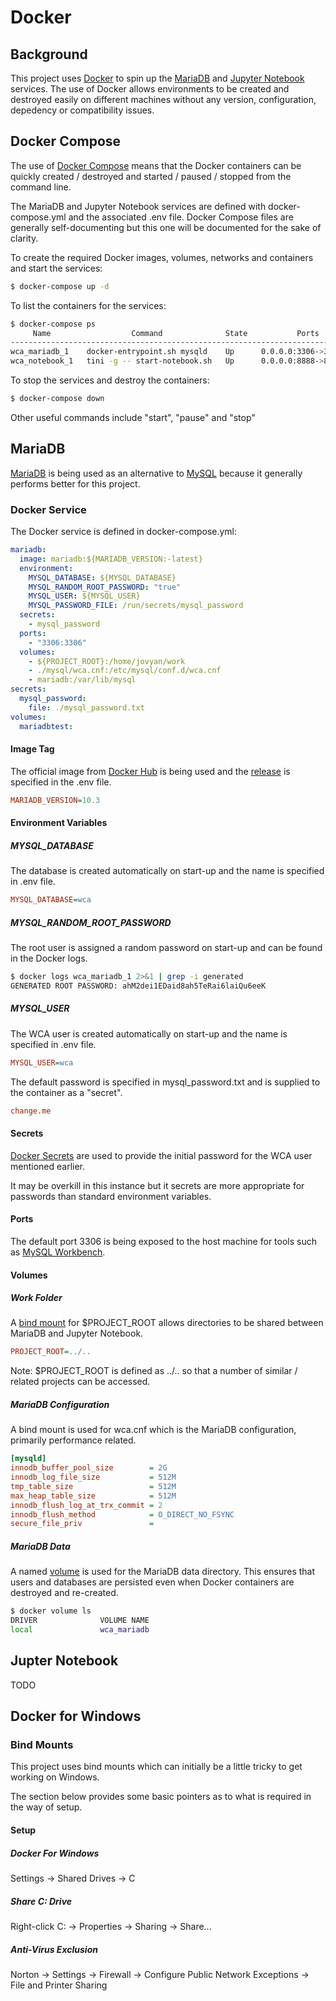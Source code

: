 # Docker

## Background

This project uses [Docker](https://www.docker.com/) to spin up the [MariaDB](https://mariadb.org/) and [Jupyter Notebook](https://jupyter.org/) services. The use of Docker allows environments to be created and destroyed easily on different machines without any version, configuration, depedency or compatibility issues.




## Docker Compose

The use of [Docker Compose](https://docs.docker.com/compose/) means that the Docker containers can be quickly created / destroyed and started / paused / stopped from the command line.

The MariaDB and Jupyter Notebook services are defined with docker-compose.yml and the associated .env file. Docker Compose files are generally self-documenting but this one will be documented for the sake of clarity.

To create the required Docker images, volumes, networks and containers and start the services:

```sh
$ docker-compose up -d
```

To list the containers for the services:

```sh
$ docker-compose ps
     Name                  Command              State           Ports
------------------------------------------------------------------------------
wca_mariadb_1    docker-entrypoint.sh mysqld    Up      0.0.0.0:3306->3306/tcp
wca_notebook_1   tini -g -- start-notebook.sh   Up      0.0.0.0:8888->8888/tcp
```

To stop the services and destroy the containers:

```sh
$ docker-compose down
```

Other useful commands include "start", "pause" and "stop"



## MariaDB

 [MariaDB](https://mariadb.org/) is being used as an alternative to [MySQL](https://www.mysql.com/) because it generally performs better for this project.



### Docker Service

The Docker service is defined in docker-compose.yml:

```yaml
mariadb:
  image: mariadb:${MARIADB_VERSION:-latest}
  environment:
    MYSQL_DATABASE: ${MYSQL_DATABASE}
    MYSQL_RANDOM_ROOT_PASSWORD: "true"
    MYSQL_USER: ${MYSQL_USER}
    MYSQL_PASSWORD_FILE: /run/secrets/mysql_password
  secrets:
    - mysql_password
  ports:
    - "3306:3306"
  volumes:
    - ${PROJECT_ROOT}:/home/jovyan/work
    - ./mysql/wca.cnf:/etc/mysql/conf.d/wca.cnf
    - mariadb:/var/lib/mysql
secrets:
  mysql_password:
    file: ./mysql_password.txt
volumes:
  mariadbtest:
```



#### Image Tag

The official image from [Docker Hub](https://hub.docker.com/_/mariadb) is being used and the [release](https://downloads.mariadb.org/mariadb/+releases/) is specified in the .env file.

```ini
MARIADB_VERSION=10.3
```

#### Environment Variables

##### MYSQL_DATABASE

The database  is created automatically on start-up and the name is specified in .env file.

```ini
MYSQL_DATABASE=wca
```

##### MYSQL_RANDOM_ROOT_PASSWORD

The root user is assigned a random password on start-up and can be found in the Docker logs.

```sh
$ docker logs wca_mariadb_1 2>&1 | grep -i generated
GENERATED ROOT PASSWORD: ahM2dei1EDaid8ah5TeRai6laiQu6eeK
```

##### MYSQL_USER

The WCA user is created automatically on start-up and the name is specified in .env file.

```ini
MYSQL_USER=wca
```

The default password is specified in mysql_password.txt and is supplied to the container as a "secret".

```ini
change.me
```

#### Secrets

[Docker Secrets](https://docs.docker.com/engine/swarm/secrets/) are used to provide the initial password for the WCA user mentioned earlier.

It may be overkill in this instance but it secrets are more appropriate for passwords than standard environment variables.

#### Ports

The default port 3306 is being exposed to the host machine for tools such as [MySQL Workbench](https://www.mysql.com/products/workbench/).

#### Volumes

##### Work Folder

A [bind mount](https://docs.docker.com/storage/bind-mounts/) for $PROJECT_ROOT allows directories to be shared between MariaDB and Jupyter Notebook.

```ini
PROJECT_ROOT=../..
```

Note: $PROJECT_ROOT is defined as ../.. so that a number of similar / related projects can be accessed.

##### MariaDB Configuration

A bind mount is used for wca.cnf which is the MariaDB configuration, primarily performance related.

```ini
[mysqld]
innodb_buffer_pool_size        = 2G
innodb_log_file_size           = 512M
tmp_table_size                 = 512M
max_heap_table_size            = 512M
innodb_flush_log_at_trx_commit = 2
innodb_flush_method            = O_DIRECT_NO_FSYNC
secure_file_priv               =
```

##### MariaDB Data

A named [volume](https://docs.docker.com/storage/volumes/) is used for the MariaDB data directory. This ensures that users and databases are persisted even when Docker containers are destroyed and re-created.

```sh
$ docker volume ls
DRIVER              VOLUME NAME
local               wca_mariadb
```



## Jupter Notebook

TODO



## Docker for Windows

### Bind Mounts

This project uses bind mounts which can initially be a little tricky to get working on Windows.

The section below provides some basic pointers as to what is required in the way of setup.

#### Setup

##### Docker For Windows

Settings -> Shared Drives -> C

##### Share C: Drive

Right-click C: -> Properties -> Sharing -> Share...

##### Anti-Virus Exclusion

Norton -> Settings -> Firewall -> Configure Public Network Exceptions -> File and Printer Sharing

